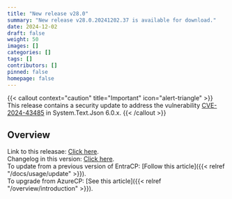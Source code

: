 ```yaml
---
title: "New release v28.0"
summary: "New release v28.0.20241202.37 is available for download."
date: 2024-12-02
draft: false
weight: 50
images: []
categories: []
tags: []
contributors: []
pinned: false
homepage: false
---
```


{{< callout context="caution" title="Important" icon="alert-triangle" >}} This release contains a security update to address the vulnerability [CVE-2024-43485](https://github.com/advisories/GHSA-8g4q-xg66-9fp4) in System.Text.Json 6.0.x. {{< /callout >}}

## Overview

Link to this releasae: [Click here](https://github.com/Yvand/EntraCP/releases/tag/v28.0.20241202.37).  
Changelog in this version: [Click here](https://github.com/Yvand/EntraCP/blob/master/CHANGELOG.md#entracp-v280---enhancements--bug-fixes---published-in-december-12-2024).  
To update from a previous version of EntraCP: [Follow this article]({{< relref "/docs/usage/update" >}}).  
To upgrade from AzureCP: [See this article]({{< relref "/overview/introduction" >}}).
